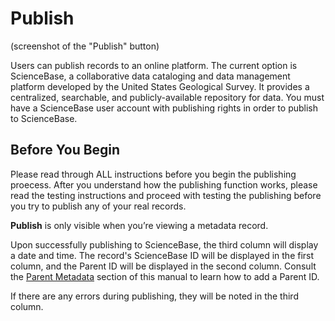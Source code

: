 # Publish

\(screenshot of the "Publish" button\)

Users can publish records to an online platform. The current option is ScienceBase, a collaborative data cataloging and data management platform developed by the United States Geological Survey. It provides a centralized, searchable, and publicly-available repository for data. You must have a ScienceBase user account with publishing rights in order to publish to ScienceBase.

## Before You Begin

Please read through ALL instructions before you begin the publishing proecess. After you understand how the publishing function works, please read the testing instructions and proceed with testing the publishing before you try to publish any of your real records.

**Publish** is only visible when you’re viewing a metadata record.

Upon successfully publishing to ScienceBase, the third column will display a date and time. The record's ScienceBase ID will be displayed in the first column, and the Parent ID will be displayed in the second column. Consult the [Parent Metadata](/record/edit/metadata/parent-metadata.md) section of this manual to learn how to add a Parent ID.

If there are any errors during publishing, they will be noted in the third column.

